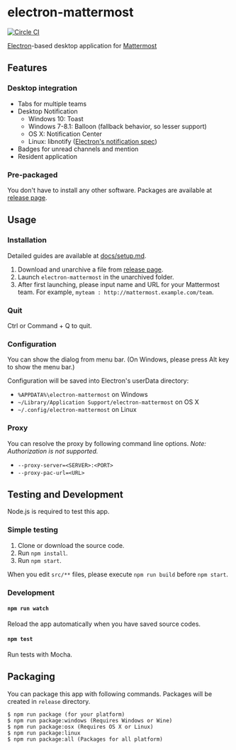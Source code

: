 # electron-mattermost
[![Circle CI](https://circleci.com/gh/yuya-oc/electron-mattermost.svg?style=svg)](https://circleci.com/gh/yuya-oc/electron-mattermost)

[Electron](http://electron.atom.io/)-based desktop application for [Mattermost](http://www.mattermost.org/)

## Features

### Desktop integration
* Tabs for multiple teams
* Desktop Notification
  * Windows 10: Toast
  * Windows 7-8.1: Balloon (fallback behavior, so lesser support)
  * OS X: Notification Center
  * Linux: libnotify ([Electron's notification spec](http://electron.atom.io/docs/v0.36.0/tutorial/desktop-environment-integration/#linux))
* Badges for unread channels and mention
* Resident application

### Pre-packaged
You don't have to install any other software.
Packages are available at [release page](http://github.com/yuya-oc/electron-mattermost/releases).

## Usage

### Installation
Detailed guides are available at [docs/setup.md](docs/setup.md).

1. Download and unarchive a file from [release page](http://github.com/yuya-oc/electron-mattermost/releases).
2. Launch `electron-mattermost` in the unarchived folder.
3. After first launching, please input name and URL for your Mattermost team. For example, `myteam : http://mattermost.example.com/team`.

### Quit
Ctrl or Command + Q to quit.

### Configuration
You can show the dialog from menu bar.
(On Windows, please press Alt key to show the menu bar.)

Configuration will be saved into Electron's userData directory:
* `%APPDATA%\electron-mattermost` on Windows
* `~/Library/Application Support/electron-mattermost` on OS X
* `~/.config/electron-mattermost` on Linux

### Proxy
You can resolve the proxy by following command line options.
*Note: Authorization is not supported.*

* `--proxy-server=<SERVER>:<PORT>`
* `--proxy-pac-url=<URL>`


## Testing and Development
Node.js is required to test this app.

### Simple testing
1. Clone or download the source code.
2. Run `npm install`.
3. Run `npm start`.

When you edit `src/**` files, please execute `npm run build` before `npm start`.

### Development
#### `npm run watch`
Reload the app automatically when you have saved source codes.

#### `npm test`
Run tests with Mocha.

## Packaging
You can package this app with following commands. Packages will be created in `release` directory.

```
$ npm run package (for your platform)
$ npm run package:windows (Requires Windows or Wine)
$ npm run package:osx (Requires OS X or Linux)
$ npm run package:linux
$ npm run package:all (Packages for all platform)
```
